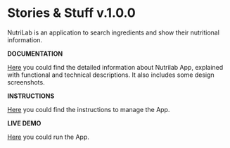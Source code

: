 # Stories & Stuff v.1.0.0

NutriLab is an application to search ingredients and show their nutritional information.

**DOCUMENTATION**

[Here](docs/README.md) you could find the detailed information about Nutrilab App, explained with functional and technical descriptions. It also includes some design screenshots.

**INSTRUCTIONS**

[Here](app/README.md) you could find the instructions to manage the App.


**LIVE DEMO**

[Here](http://royal-hands.surge.sh) you could run the App.
